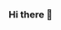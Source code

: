 ### Hi there 👋

<!--
**DaPhenomenal/DaPhenomenal** is a ✨ _special_ ✨ repository because its `README.md` (this file) appears on your GitHub profile.

Here are some ideas to get you started:

- 🔭 I’m currently working on DSA
- 🌱 I’m currently learning DSA
- 👯 I’m looking to collaborate on DSA
- 🤔 I’m looking for help with DSA
- 💬 Ask me about DSA
- ⚡ Fun fact: ...
-->
